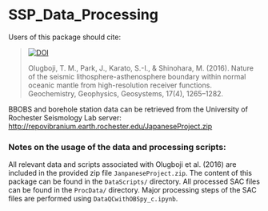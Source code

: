 # SSP_Data_Processing

Users of this package should cite:
> [![DOI](https://zenodo.org/badge/653740988.svg)](https://zenodo.org/badge/latestdoi/653740988)
> 
> Olugboji, T. M., Park, J., Karato, S.-I., & Shinohara, M. (2016). Nature of the seismic lithosphere-asthenosphere boundary within normal oceanic mantle from high-resolution receiver functions. Geochemistry, Geophysics, Geosystems, 17(4), 1265–1282.

BBOBS and borehole station data can be retrieved from the University of Rochester Seismology Lab server:
http://repovibranium.earth.rochester.edu/JapaneseProject.zip

### Notes on the usage of the data and processing scripts:
All relevant data and scripts associated with Olugboji et al. (2016) are included in the provided zip file `JanpaneseProject.zip`. The content of this package can be found in the `DataScripts/` directory. All processed SAC files can be found in the `ProcData/` directory. Major processing steps of the SAC files are performed using `DataQCwithOBSpy_c.ipynb`.

